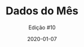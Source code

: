 ---
layout: default
title: "Dados do Mês"
author: "Edição #10"
tags: Retrospectiva, pauta, jornalismo de dados
date: 2020-01-07
link: https://mailchi.mp/6cd6a4a6d724/dadosdomes-12120053
---